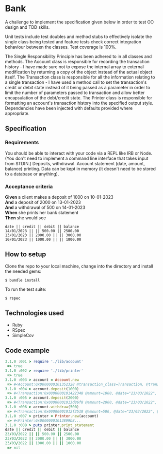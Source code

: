# Bank 

A challenge to implement the specification given below in order to test OO design
and TDD skills.

Unit tests include test doubles and method stubs to effectively isolate the single class
being tested and feature tests check correct integration behaviour between the
classes. Test coverage is 100%.

The Single Responsibility Principle has been adhered to in all classes and methods. The Account class is responsible for recording the transaction history - I have made sure not to expose the internal array to external modification by returning a copy of the object instead of the actual object itself. The Transaction class is responsible for all the information relating to a single transaction - I have used a method call to set the transaction's credit or debit state instead of it being passed as a parameter in order to limit the number of parameters passed to transaction and allow better encapsulation of the debt/credit state. The Printer class is responsible for formatting an account's transaction history into the specified output style. Dependencies have been injected with defaults provided where appropriate.

## Specification

### Requirements
You should be able to interact with your code via a REPL like IRB or Node.
(You don't need to implement a command line interface that takes input from STDIN.)
Deposits, withdrawal.
Account statement (date, amount, balance) printing.
Data can be kept in memory (it doesn't need to be stored to a database or anything).

### Acceptance criteria
**Given** a client makes a deposit of 1000 on 10-01-2023<br>
**And** a deposit of 2000 on 13-01-2023<br>
**And** a withdrawal of 500 on 14-01-2023<br>
**When** she prints her bank statement<br>
**Then** she would see

```
date || credit || debit || balance
14/01/2023 || || 500.00 || 2500.00
13/01/2023 || 2000.00 || || 3000.00
10/01/2023 || 1000.00 || || 1000.00
```

## How to setup

Clone the repo to your local machine, change into the directory and install the needed gems:
```
$ bundle install
```

To run the test suite:
```
$ rspec
```

## Technologies used
- Ruby
- RSpec
- SimpleCov

## Code example
```ruby
3.1.0 :001 > require './lib/account'
 => true
3.1.0 :002 > require './lib/printer'
 => true
3.1.0 :003 > account = Account.new
 => #<Account:0x0000000101352328 @transaction_class=Transaction, @transactions=[]>
3.1.0 :004 > account.deposit(1000)
 => #<Transaction:0x0000000101422348 @amount=1000, @date="23/03/2022", @type=:credit>
3.1.0 :005 > account.deposit(2000)
 => #<Transaction:0x00000001013d86f8 @amount=2000, @date="23/03/2022", @type=:credit>
3.1.0 :006 > account.withdraw(500)
 => #<Transaction:0x00000001012f2518 @amount=500, @date="23/03/2022", @type=:debit>
3.1.0 :007 > printer = Printer.new(account)
 => #<Printer:0x00000001013899b8...
3.1.0 :008 > puts printer.print_statement
date || credit || debit || balance
23/03/2022 || || 500.00 || 2500.00
23/03/2022 || 2000.00 || || 3000.00
23/03/2022 || 1000.00 || || 1000.00
 => nil
```
